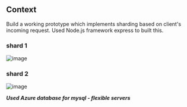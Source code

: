 ## Context
Build a working prototype which implements sharding based on client's incoming request. Used Node.js framework express to built this.

### shard 1
![image](https://user-images.githubusercontent.com/40461477/235319435-a2ced9d0-7f99-4796-8eb9-611acc4f8611.png)

### shard 2
![image](https://user-images.githubusercontent.com/40461477/235319458-65fc95c2-e140-4701-972c-b94ab29c6696.png)

***Used Azure database for mysql - flexible servers***
